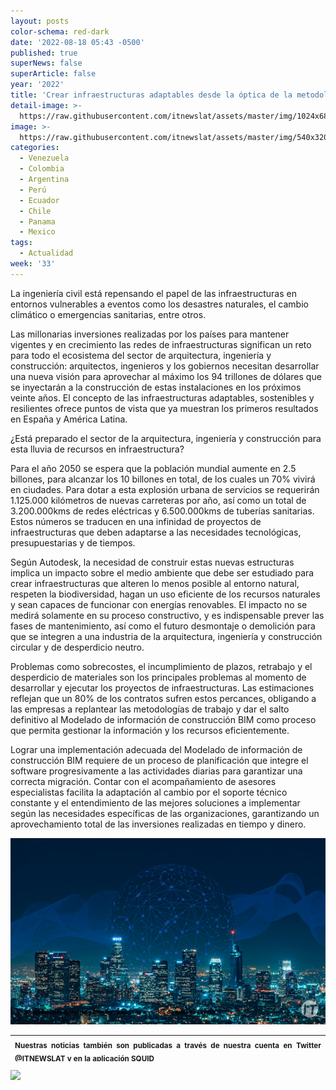 ```yaml
---
layout: posts
color-schema: red-dark
date: '2022-08-18 05:43 -0500'
published: true
superNews: false
superArticle: false
year: '2022'
title: 'Crear infraestructuras adaptables desde la óptica de la metodología BIM '
detail-image: >-
  https://raw.githubusercontent.com/itnewslat/assets/master/img/1024x680/ciudades-conectadas-g.jpg
image: >-
  https://raw.githubusercontent.com/itnewslat/assets/master/img/540x320/ciudades-conectadas-p.jpg
categories:
  - Venezuela
  - Colombia
  - Argentina
  - Perú
  - Ecuador
  - Chile
  - Panama
  - Mexico
tags:
  - Actualidad
week: '33'
---
```

La ingeniería civil está repensando el papel de las infraestructuras en entornos vulnerables a eventos como los desastres naturales, el cambio climático o emergencias sanitarias, entre otros.
 
Las millonarias inversiones realizadas por los países para mantener vigentes y en crecimiento las redes de infraestructuras significan un reto para todo el ecosistema del sector de arquitectura, ingeniería y construcción: arquitectos, ingenieros y los gobiernos necesitan desarrollar una nueva visión para aprovechar al máximo los 94 trillones de dólares que se inyectarán a la construcción de estas instalaciones en los próximos veinte años. El concepto de las infraestructuras adaptables, sostenibles y resilientes ofrece puntos de vista que ya muestran los primeros resultados en España y América Latina. 
 
¿Está preparado el sector de la arquitectura, ingeniería y construcción para esta lluvia de recursos en infraestructura?
 
Para el año 2050 se espera que la población mundial aumente en 2.5 billones, para alcanzar los 10 billones en total, de los cuales un 70% vivirá en ciudades. Para dotar a esta explosión urbana de servicios se requerirán 1.125.000 kilómetros de nuevas carreteras por año, así como un total de 3.200.000kms de redes eléctricas y 6.500.000kms de tuberías sanitarias. Estos números se traducen en una infinidad de proyectos de infraestructuras que deben adaptarse a las necesidades tecnológicas, presupuestarias y de tiempos. 
 
Según Autodesk, la necesidad de construir estas nuevas estructuras implica un impacto sobre el medio ambiente que debe ser estudiado para crear infraestructuras que alteren lo menos posible al entorno natural, respeten la biodiversidad, hagan un uso eficiente de los recursos naturales y sean capaces de funcionar con energías renovables. El impacto no se medirá solamente en su proceso constructivo, y es indispensable prever las fases de mantenimiento, así como el futuro desmontaje o demolición para que se integren a una industria de la arquitectura, ingeniería y construcción circular y de desperdicio neutro. 
 
Problemas como sobrecostes, el incumplimiento de plazos, retrabajo y el desperdicio de materiales son los principales problemas al momento de desarrollar y ejecutar los proyectos de infraestructuras. Las estimaciones reflejan que un 80% de los contratos sufren estos percances, obligando a las empresas a replantear las metodologías de trabajo y dar el salto definitivo al Modelado de información de construcción BIM como proceso que permita gestionar la información y los recursos eficientemente. 
 
Lograr una implementación adecuada del Modelado de información de construcción BIM requiere de un proceso de planificación que integre el software progresivamente a las actividades diarias para garantizar una correcta migración. Contar con el acompañamiento de asesores especialistas facilita la adaptación al cambio por el soporte técnico constante y el entendimiento de las mejores soluciones a implementar según las necesidades específicas de las organizaciones, garantizando un aprovechamiento total de las inversiones realizadas en tiempo y dinero. 
 
![](https://raw.githubusercontent.com/itnewslat/assets/master/img/540x320/ciudades-conectadas-p.jpg)

<table style="height: 42px;" width="569">
<tbody>
<tr>
<td style="text-align: justify;"><sub><strong>Nuestras noticias también son publicadas a través de nuestra cuenta en Twitter <a href="https://twitter.com/itnewslat?lang=es">@ITNEWSLAT</a> y en la aplicación <a href="https://squidapp.co/en/">SQUID</a></strong></sub></td>
</tr>
</tbody>
</table>

<img src="https://tracker.metricool.com/c3po.jpg?hash=56f88a41e39ab42c063cc51676587a04"/>